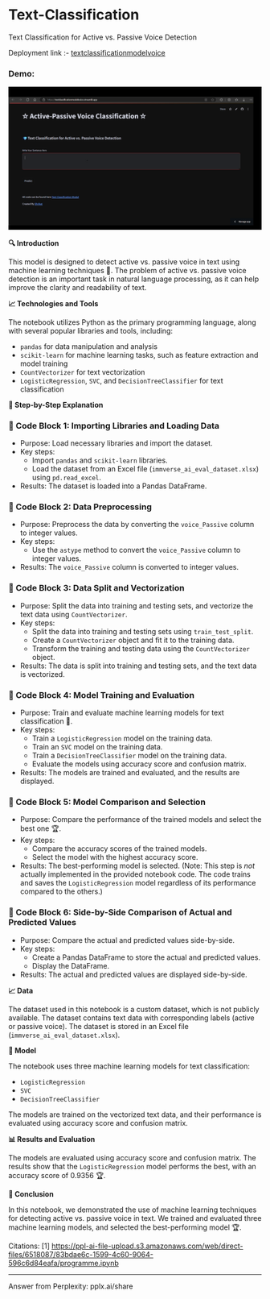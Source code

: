 # Text-Classification
Text Classification for Active vs. Passive Voice Detection

Deployment link :- [textclassificationmodelvoice](https://textclassificationmodelvoice.streamlit.app/)

### Demo:
![Demo GIF](https://github.com/Shriket/Text-Classification-Model-Voice/raw/main/Demo.gif)



**🔍 Introduction**

This model is designed to detect active vs. passive voice in text using machine learning techniques 🤖. The problem of active vs. passive voice detection is an important task in natural language processing, as it can help improve the clarity and readability of text.

**📈 Technologies and Tools**

The notebook utilizes Python as the primary programming language, along with several popular libraries and tools, including:

*   `pandas` for data manipulation and analysis
*   `scikit-learn` for machine learning tasks, such as feature extraction and model training
*   `CountVectorizer` for text vectorization
*   `LogisticRegression`, `SVC`, and `DecisionTreeClassifier` for text classification

**📝 Step-by-Step Explanation**

### 📄 Code Block 1: Importing Libraries and Loading Data

*   Purpose: Load necessary libraries and import the dataset.
*   Key steps:
    *   Import `pandas` and `scikit-learn` libraries.
    *   Load the dataset from an Excel file (`immverse_ai_eval_dataset.xlsx`) using `pd.read_excel`.
*   Results: The dataset is loaded into a Pandas DataFrame.

### 📄 Code Block 2: Data Preprocessing

*   Purpose: Preprocess the data by converting the `voice_Passive` column to integer values.
*   Key steps:
    *   Use the `astype` method to convert the `voice_Passive` column to integer values.
*   Results: The `voice_Passive` column is converted to integer values.

### 📄 Code Block 3: Data Split and Vectorization

*   Purpose: Split the data into training and testing sets, and vectorize the text data using `CountVectorizer`.
*   Key steps:
    *   Split the data into training and testing sets using `train_test_split`.
    *   Create a `CountVectorizer` object and fit it to the training data.
    *   Transform the training and testing data using the `CountVectorizer` object.
*   Results: The data is split into training and testing sets, and the text data is vectorized.

### 📄 Code Block 4: Model Training and Evaluation

*   Purpose: Train and evaluate machine learning models for text classification 🤖.
*   Key steps:
    *   Train a `LogisticRegression` model on the training data.
    *   Train an `SVC` model on the training data.
    *   Train a `DecisionTreeClassifier` model on the training data.
    *   Evaluate the models using accuracy score and confusion matrix.
*   Results: The models are trained and evaluated, and the results are displayed.

### 📄 Code Block 5: Model Comparison and Selection

*   Purpose: Compare the performance of the trained models and select the best one 🏆.
*   Key steps:
    *   Compare the accuracy scores of the trained models.
    *   Select the model with the highest accuracy score.
*   Results: The best-performing model is selected. (Note: This step is *not* actually implemented in the provided notebook code. The code trains and saves the `LogisticRegression` model regardless of its performance compared to the others.)

### 📄 Code Block 6: Side-by-Side Comparison of Actual and Predicted Values

*   Purpose: Compare the actual and predicted values side-by-side.
*   Key steps:
    *   Create a Pandas DataFrame to store the actual and predicted values.
    *   Display the DataFrame.
*   Results: The actual and predicted values are displayed side-by-side.

**📈 Data**

The dataset used in this notebook is a custom dataset, which is not publicly available. The dataset contains text data with corresponding labels (active or passive voice). The dataset is stored in an Excel file (`immverse_ai_eval_dataset.xlsx`).

**🤖 Model**

The notebook uses three machine learning models for text classification:

*   `LogisticRegression`
*   `SVC`
*   `DecisionTreeClassifier`

The models are trained on the vectorized text data, and their performance is evaluated using accuracy score and confusion matrix.

**📊 Results and Evaluation**

The models are evaluated using accuracy score and confusion matrix. The results show that the `LogisticRegression` model performs the best, with an accuracy score of 0.9356 🏆.

**📝 Conclusion**

In this notebook, we demonstrated the use of machine learning techniques for detecting active vs. passive voice in text. We trained and evaluated three machine learning models, and selected the best-performing model 🏆.

Citations:
[1] https://ppl-ai-file-upload.s3.amazonaws.com/web/direct-files/6518087/83bdae6c-1599-4c60-9064-596c6d84eafa/programme.ipynb

---
Answer from Perplexity: pplx.ai/share
